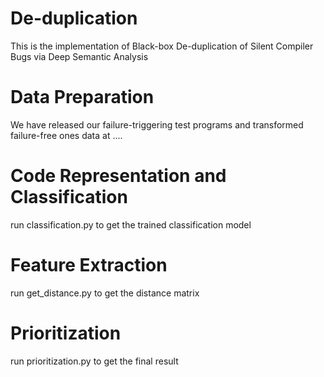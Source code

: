 # De-duplication
This is the implementation of Black-box De-duplication of Silent Compiler Bugs via Deep Semantic Analysis
# Data Preparation
We have released our failure-triggering test programs and transformed failure-free ones data at ....
# Code Representation and Classification
run classification.py to get the trained classification model
# Feature Extraction
run get_distance.py to get the distance matrix
# Prioritization
run prioritization.py to get the final result
